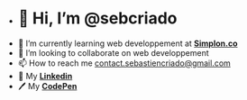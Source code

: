 - <h1>👋 Hi, I’m @sebcriado</h1>
- 🌱 I’m currently learning web developpement at <strong><a href="https://simplon.co/">Simplon.co</a></strong>
- 💞️ I’m looking to collaborate on web developpement 
- 📫 How to reach me contact.sebastiencriado@gmail.com
- 👤 My <strong><a href="https://www.linkedin.com/in/sébastien-criado-19427a212/">Linkedin</a></strong>
- 🖊 My <strong><a href="https://codepen.io/sebcriado">CodePen</a></strong>

<!---
sebcriado/sebcriado is a ✨ special ✨ repository because its `README.md` (this file) appears on your GitHub profile.
You can click the Preview link to take a look at your changes.
--->
